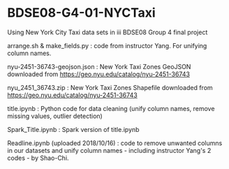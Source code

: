 # BDSE08-G4-01-NYCTaxi
Using New York City Taxi data sets in iii BDSE08 Group 4 final project

arrange.sh & make_fields.py : code from instructor Yang.  For unifying column names.

nyu-2451-36743-geojson.json : New York Taxi Zones GeoJSON downloaded from https://geo.nyu.edu/catalog/nyu-2451-36743

nyu_2451_36743.zip : New York Taxi Zones Shapefile downloaded from https://geo.nyu.edu/catalog/nyu-2451-36743

title.ipynb : Python code for data cleaning (unify column names, remove missing values, outlier detection)

Spark_Title.ipynb : Spark version of title.ipynb

Readline.ipynb (uploaded 2018/10/16) : code to remove unwanted columns in our datasets and unify column names - including instructor Yang's 2 codes - by Shao-Chi.
